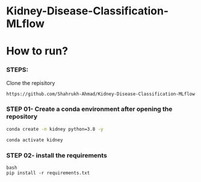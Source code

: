 # Kidney-Disease-Classification-MLflow


# How to run?

### STEPS:

Clone the repisitory

```bash
https://github.com/Shahrukh-Ahmad/Kidney-Disease-Classification-MLflow
````


### STEP 01- Create a conda environment after opening the repository

```bash
conda create -n kidney python=3.8 -y 
```


``` bash
conda activate kidney
```

### STEP 02- install the requirements

```
bash
pip install -r requirements.txt 
```

